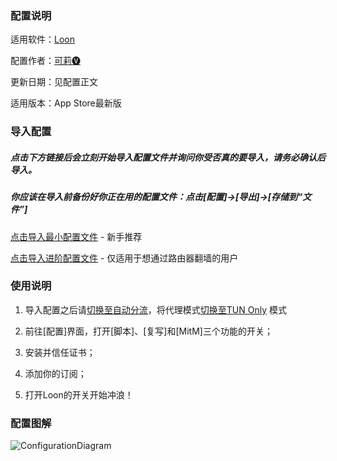 ### 配置说明

适用软件：[Loon](https://apps.apple.com/app/loon/id1373567447)

配置作者：[可莉🅥](https://t.me/iKeLee)

更新日期：见配置正文

适用版本：App Store最新版

### 导入配置

##### 点击下方链接后会立刻开始导入配置文件并询问你受否真的要导入，请务必确认后导入。

##### 你应该在导入前备份好你正在用的配置文件：点击[配置]→[导出]→[存储到“文件”]

[点击导入最小配置文件](https://www.nsloon.com/openloon/import?sub=https://kelee.one/Tool/Loon/Config/Loon_Simple_Sample_Configuration_By_iKeLee.conf) - 新手推荐


[点击导入进阶配置文件](https://www.nsloon.com/openloon/import?sub=https://kelee.one/Tool/Loon/Config/Loon_Sample_Configuration_By_iKeLee.conf) - 仅适用于想通过路由器翻墙的用户


### 使用说明

1. 导入配置之后请[切换至自动分流](https://www.nsloon.com/openloon/flowmodel=filter)，将代理模式[切换至TUN Only](https://www.nsloon.com/openloon/proxymode=tun)
模式

2. 前往[配置]界面，打开[脚本]、[复写]和[MitM]三个功能的开关；

3. 安装并信任证书；

4. 添加你的订阅；

5. 打开Loon的开关开始冲浪！

### 配置图解

![ConfigurationDiagram](https://raw.githubusercontent.com/luestr/ProxyResource/main/Tool/Loon/Config/zh-CN/Resource/ConfigurationDiagram.png)

